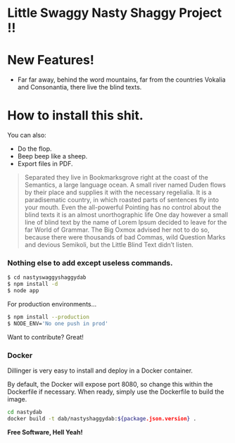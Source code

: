 # Little Swaggy Nasty Shaggy Project !!

# New Features!

  - Far far away, behind the word mountains, far from the countries Vokalia and Consonantia, there live the blind texts.
  
# How to install this shit.

You can also:
  - Do the flop.
  - Beep beep like a sheep.
  - Export files in PDF.
  
 > Separated they live in Bookmarksgrove right at the coast of the Semantics, a large language ocean. A small river named Duden flows by their place and supplies it with the necessary regelialia. It is a paradisematic country, in which roasted parts of sentences fly into your mouth. Even the all-powerful Pointing has no control about the blind texts it is an almost unorthographic life One day however a small line of blind text by the name of Lorem Ipsum decided to leave for the far World of Grammar. The Big Oxmox advised her not to do so, because there were thousands of bad Commas, wild Question Marks and devious Semikoli, but the Little Blind Text didn’t listen. 

### Nothing else to add except useless commands.

```sh
$ cd nastyswaggyshaggydab
$ npm install -d
$ node app
```

For production environments...

```sh
$ npm install --production
$ NODE_ENV='No one push in prod'
```

Want to contribute? Great!

### Docker
Dillinger is very easy to install and deploy in a Docker container.

By default, the Docker will expose port 8080, so change this within the Dockerfile if necessary. When ready, simply use the Dockerfile to build the image.

```sh
cd nastydab
docker build -t dab/nastyshaggydab:${package.json.version} .
```

**Free Software, Hell Yeah!**

